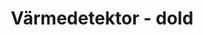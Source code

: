 ---
title: 'Värmedetektor - dold'
symbol_image: '/images/symbols/insats/10.svg'
weight: 10 
card: true
card_color: 'bg-symbol-red'
---